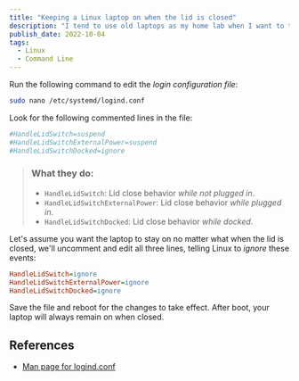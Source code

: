 ```yaml
---
title: "Keeping a Linux laptop on when the lid is closed"
description: "I tend to use old laptops as my home lab when I want to test anything on Linux, and for the longest time my home server was an old gaming laptop with a broken screen. Laptops barely take up space with the lid closed, and it only takes few quick commands to keep laptops on with the lid closed."
publish_date: 2022-10-04
tags:
  - Linux
  - Command Line
---
```


Run the following command to edit the _login configuration file_:

```bash
sudo nano /etc/systemd/logind.conf
```

Look for the following commented lines in the file:

```ini
#HandleLidSwitch=suspend
#HandleLidSwitchExternalPower=suspend
#HandleLidSwitchDocked=ignore
```

> ### What they do:
>
> - `HandleLidSwitch`: Lid close behavior _while not plugged in_.
> - `HandleLidSwitchExternalPower`: Lid close behavior _while plugged in_.
> - `HandleLidSwitchDocked`: Lid close behavior _while docked_.

Let's assume you want the laptop to stay on no matter what when the lid is
closed, we'll uncomment and edit all three lines, telling Linux to _ignore_
these events:

```ini
HandleLidSwitch=ignore
HandleLidSwitchExternalPower=ignore
HandleLidSwitchDocked=ignore
```

Save the file and reboot for the changes to take effect. After boot, your laptop
will always remain on when closed.

## References

- <a href="https://man7.org/linux/man-pages/man5/logind.conf.5.html" target="_blank">Man
  page for logind.conf</a>
